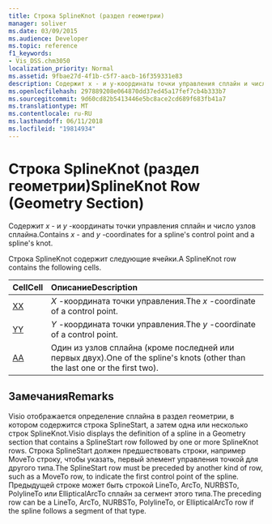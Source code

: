 ```yaml
---
title: Строка SplineKnot (раздел геометрии)
manager: soliver
ms.date: 03/09/2015
ms.audience: Developer
ms.topic: reference
f1_keywords:
- Vis_DSS.chm3050
localization_priority: Normal
ms.assetid: 9fbae27d-4f1b-c5f7-aacb-16f359331e83
description: Содержит x - и y-координаты точки управления сплайн и число узлов сплайна.
ms.openlocfilehash: 297889208e064870dd37ed45a17fef7cb4b333b7
ms.sourcegitcommit: 9d60cd82b5413446e5bc8ace2cd689f683fb41a7
ms.translationtype: MT
ms.contentlocale: ru-RU
ms.lasthandoff: 06/11/2018
ms.locfileid: "19814934"
---
```

# <a name="splineknot-row-geometry-section"></a><span data-ttu-id="9893d-103">Строка SplineKnot (раздел геометрии)</span><span class="sxs-lookup"><span data-stu-id="9893d-103">SplineKnot Row (Geometry Section)</span></span>

<span data-ttu-id="9893d-104">Содержит *x* - и *y* -координаты точки управления сплайн и число узлов сплайна.</span><span class="sxs-lookup"><span data-stu-id="9893d-104">Contains  *x*  - and  *y*  -coordinates for a spline's control point and a spline's knot.</span></span> 
  
<span data-ttu-id="9893d-105">Строка SplineKnot содержит следующие ячейки.</span><span class="sxs-lookup"><span data-stu-id="9893d-105">A SplineKnot row contains the following cells.</span></span>
  
|<span data-ttu-id="9893d-106">**Cell**</span><span class="sxs-lookup"><span data-stu-id="9893d-106">**Cell**</span></span>|<span data-ttu-id="9893d-107">**Описание**</span><span class="sxs-lookup"><span data-stu-id="9893d-107">**Description**</span></span>|
|:-----|:-----|
|[<span data-ttu-id="9893d-108">X</span><span class="sxs-lookup"><span data-stu-id="9893d-108">X</span></span>](x-cell-geometry-section.md) <br/> |<span data-ttu-id="9893d-109">*X* -координата точки управления.</span><span class="sxs-lookup"><span data-stu-id="9893d-109">The  *x*  -coordinate of a control point.</span></span>  <br/> |
|[<span data-ttu-id="9893d-110">Y</span><span class="sxs-lookup"><span data-stu-id="9893d-110">Y</span></span>](y-cell-geometry-section.md) <br/> |<span data-ttu-id="9893d-111">*Y* -координата точки управления.</span><span class="sxs-lookup"><span data-stu-id="9893d-111">The  *y*  -coordinate of a control point.</span></span>  <br/> |
|[<span data-ttu-id="9893d-112">A</span><span class="sxs-lookup"><span data-stu-id="9893d-112">A</span></span>](a-cell-geometry-section.md) <br/> |<span data-ttu-id="9893d-113">Один из узлов сплайна (кроме последней или первых двух).</span><span class="sxs-lookup"><span data-stu-id="9893d-113">One of the spline's knots (other than the last one or the first two).</span></span>  <br/> |
   
## <a name="remarks"></a><span data-ttu-id="9893d-114">Замечания</span><span class="sxs-lookup"><span data-stu-id="9893d-114">Remarks</span></span>

<span data-ttu-id="9893d-115">Visio отображается определение сплайна в раздел геометрии, в котором содержится строка SplineStart, а затем одна или несколько строк SplineKnot.</span><span class="sxs-lookup"><span data-stu-id="9893d-115">Visio displays the definition of a spline in a Geometry section that contains a SplineStart row followed by one or more SplineKnot rows.</span></span> <span data-ttu-id="9893d-116">Строка SplineStart должен предшествовать строки, например MoveTo строку, чтобы указать, первый элемент управления точкой для другого типа.</span><span class="sxs-lookup"><span data-stu-id="9893d-116">The SplineStart row must be preceded by another kind of row, such as a MoveTo row, to indicate the first control point of the spline.</span></span> <span data-ttu-id="9893d-117">Предыдущей строке может быть строкой LineTo, ArcTo, NURBSTo, PolylineTo или EllipticalArcTo сплайн за сегмент этого типа.</span><span class="sxs-lookup"><span data-stu-id="9893d-117">The preceding row can be a LineTo, ArcTo, NURBSTo, PolylineTo, or EllipticalArcTo row if the spline follows a segment of that type.</span></span>
  


